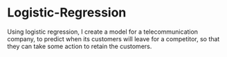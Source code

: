 # Logistic-Regression
Using logistic regression, I create a model for a telecommunication company, to predict when its customers will leave for a competitor, so that they can take some action to retain the customers.
